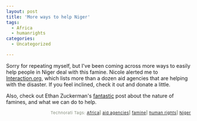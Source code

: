 ```yaml
---
layout: post
title: 'More ways to help Niger'
tags:
  - Africa
  - humanrights
categories:
  - Uncategorized

---
```


Sorry for repeating myself, but I've been coming across more ways to easily help people in Niger deal with this famine.  Nicole alerted me to <a href="http://www.interaction.org/niger/">Interaction.org</a>, which lists more than a dozen aid agencies that are helping with the disaster.  If you feel inclined, check it out and donate a little. 

Also, check out Ethan Zuckerman's <a href="http://www.ethanzuckerman.com/blog/?p=116">fantastic</a> post about the nature of famines, and what we can do to help.  

<!-- technorati tags start --><p style="text-align:right;font-size:11px;letter-spacing:.05em;color:#808979;">Technorati Tags: <a href="http://technorati.com/tag/Africa" rel="tag">Africa</a><strong>|</strong> <a href="http://technorati.com/tag/aid agencies" rel="tag">aid agencies</a><strong>|</strong> <a href="http://technorati.com/tag/famine" rel="tag">famine</a><strong>|</strong> <a href="http://technorati.com/tag/human rights" rel="tag">human rights</a><strong>|</strong> <a href="http://technorati.com/tag/Niger" rel="tag">Niger</a></p><!-- technorati tags end -->
